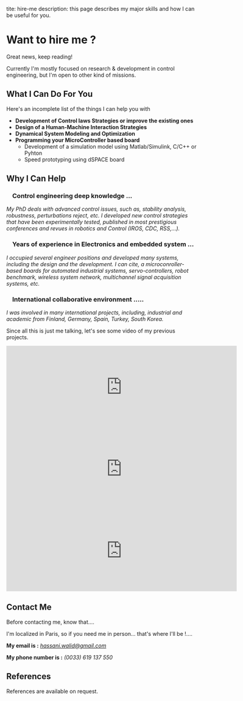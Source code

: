 tite: hire-me
description: this page describes my major skills and how I can be useful for you.

# Want to hire me ?

<div class="published"><span>Great news, keep reading!</span></div>

Currently I'm mostly focused on research & development in control engineering, but I'm open to other kind of missions.

## What I Can Do For You

Here's an incomplete list of the things I can help you with


* **Development of Control laws Strategies or improve the existing ones**
* **Design of a Human-Machine Interaction Strategies**
* **Dynamical System Modeling and Optimization**
* **Programming your MicroController based board**
    * Development of a simulation model using Matlab/Simulink, C/C++ or Pyhton
    * Speed prototyping using dSPACE board


## Why I Can Help

### &nbsp;&nbsp;&nbsp; Control engineering deep knowledge ...

*My PhD deals with advanced control issues, such as, stability analysis, robustness, perturbations reject, etc. I developed new control strategies that have been experimentally tested, published in most prestigious conferences and revues in robotics and Control (IROS, CDC, RSS,...).*


### &nbsp;&nbsp;&nbsp; Years of experience in Electronics and embedded system ...

*I occupied several engineer positions and developed many systems, including the design and the development. I can cite, a microconroller-based boards for automated industrial systems, servo-controllers, robot benchmark, wireless system network, multichannel signal acquisition systems, etc.*


### &nbsp;&nbsp;&nbsp; International collaborative environment .....

*I was involved in many international projects, including, industrial and academic from Finland, Germany, Spain, Turkey, South Korea.*


Since all this is just me talking, let's see some video of my previous projects.

<div id="reviews" class="cf">

<div class="review"><iframe src="https://www.youtube.com/embed/RUKT4ISaRRs" allowfullscreen="" frameborder="0" height="215" width="120%"></iframe></div>

<div class="review"><iframe src="https://www.youtube.com/embed/deWcUtdpbrw" allowfullscreen="" frameborder="0" height="215" width="120%"></iframe></div>

<div class="review"><iframe src="https://www.youtube.com/embed/DpPNpWC2QRs" allowfullscreen="" frameborder="0" height="215" width="120%"></iframe></div>

</div>

## Contact Me


Before contacting me, know that....

I'm localized in Paris, so if you need me in person... that's where I'll be !....

**My email is :** *hassani.walid@gmail.com*

**My phone number is :** *(0033) 619 137 550*

## References

References are available on request.

